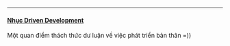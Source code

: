 ---
#### [Nhục Driven Development](/#/nhuc-driven-development)
Một quan điểm thách thức dư luận về việc phát triển bản thân =))
